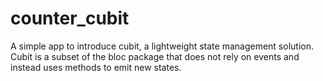 # counter_cubit

A simple app to introduce cubit, a lightweight state management solution.
Cubit is a subset of the bloc package that does not rely on events and instead uses methods to emit new states.
